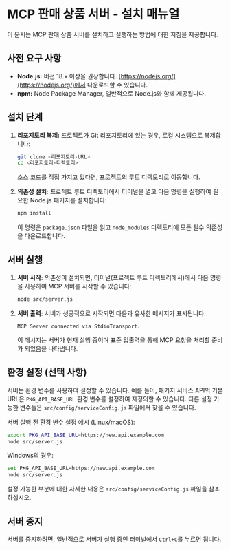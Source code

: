 # MCP 판매 상품 서버 - 설치 매뉴얼

이 문서는 MCP 판매 상품 서버를 설치하고 실행하는 방법에 대한 지침을 제공합니다.

## 사전 요구 사항

*   **Node.js:** 버전 18.x 이상을 권장합니다. [https://nodejs.org/](https://nodejs.org/)에서 다운로드할 수 있습니다.
*   **npm:** Node Package Manager, 일반적으로 Node.js와 함께 제공됩니다.

## 설치 단계

1.  **리포지토리 복제:**
    프로젝트가 Git 리포지토리에 있는 경우, 로컬 시스템으로 복제합니다:
    ```bash
    git clone <리포지토리-URL>
    cd <리포지토리-디렉토리>
    ```
    소스 코드를 직접 가지고 있다면, 프로젝트의 루트 디렉토리로 이동합니다.

2.  **의존성 설치:**
    프로젝트 루트 디렉토리에서 터미널을 열고 다음 명령을 실행하여 필요한 Node.js 패키지를 설치합니다:
    ```bash
    npm install
    ```
    이 명령은 `package.json` 파일을 읽고 `node_modules` 디렉토리에 모든 필수 의존성을 다운로드합니다.

## 서버 실행

1.  **서버 시작:**
    의존성이 설치되면, 터미널(프로젝트 루트 디렉토리에서)에서 다음 명령을 사용하여 MCP 서버를 시작할 수 있습니다:
    ```bash
    node src/server.js
    ```

2.  **서버 출력:**
    서버가 성공적으로 시작되면 다음과 유사한 메시지가 표시됩니다:
    ```
    MCP Server connected via StdioTransport.
    ```
    이 메시지는 서버가 현재 실행 중이며 표준 입출력을 통해 MCP 요청을 처리할 준비가 되었음을 나타냅니다.

## 환경 설정 (선택 사항)

서버는 환경 변수를 사용하여 설정할 수 있습니다. 예를 들어, 패키지 서비스 API의 기본 URL은 `PKG_API_BASE_URL` 환경 변수를 설정하여 재정의할 수 있습니다. 다른 설정 가능한 변수들은 `src/config/serviceConfig.js` 파일에서 찾을 수 있습니다.

서버 실행 전 환경 변수 설정 예시 (Linux/macOS):
```bash
export PKG_API_BASE_URL=https://new.api.example.com
node src/server.js
```

Windows의 경우:
```bash
set PKG_API_BASE_URL=https://new.api.example.com
node src/server.js
```
설정 가능한 부분에 대한 자세한 내용은 `src/config/serviceConfig.js` 파일을 참조하십시오.

## 서버 중지

서버를 중지하려면, 일반적으로 서버가 실행 중인 터미널에서 `Ctrl+C`를 누르면 됩니다.
